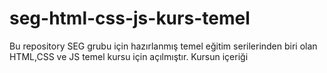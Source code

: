 # seg-html-css-js-kurs-temel
Bu repository SEG grubu için hazırlanmış temel eğitim serilerinden biri olan HTML,CSS ve JS temel kursu için açılmıştır. Kursun içeriği
